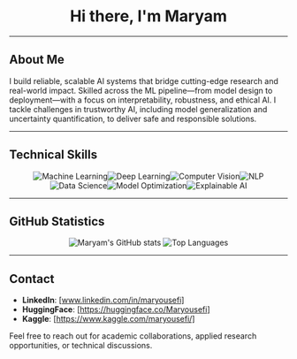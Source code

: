 <h1 align="center">Hi there, I'm Maryam </h1>

---

## About Me


I build reliable, scalable AI systems that bridge cutting-edge research and real-world impact. Skilled across the ML pipeline—from model design to deployment—with a focus on interpretability, robustness, and ethical AI. I tackle challenges in trustworthy AI, including model generalization and uncertainty quantification, to deliver safe and responsible solutions.

---
## Technical Skills

<p align="center">
  <img src="https://img.shields.io/badge/Machine%20Learning-007acc?style=for-the-badge&logo=python&logoColor=white" alt="Machine Learning" />&#8203;
  <img src="https://img.shields.io/badge/Deep%20Learning-00bfff?style=for-the-badge&logo=tensorflow&logoColor=white" alt="Deep Learning" />&#8203;
  <img src="https://img.shields.io/badge/Computer%20Vision-008080?style=for-the-badge&logo=opencv&logoColor=white" alt="Computer Vision" />&#8203;
  <img src="https://img.shields.io/badge/Natural%20Language%20Processing-20b2aa?style=for-the-badge&logo=googlecloud&logoColor=white" alt="NLP" />&#8203;
  <img src="https://img.shields.io/badge/Data%20Science-1e90ff?style=for-the-badge&logo=pandas&logoColor=white" alt="Data Science" />&#8203;
  <img src="https://img.shields.io/badge/Model%20Optimization-00ced1?style=for-the-badge&logo=scikitlearn&logoColor=white" alt="Model Optimization" />&#8203;
  <img src="https://img.shields.io/badge/Explainable%20AI-5f9ea0?style=for-the-badge" alt="Explainable AI" />
</p>

---

## GitHub Statistics

<p align="center">
  <img src="https://github-readme-stats.vercel.app/api?username=Maryousefi&show_icons=true&theme=default" alt="Maryam's GitHub stats">
  <img src="https://github-readme-stats.vercel.app/api/top-langs/?username=Maryousefi&layout=compact&theme=default" alt="Top Languages">
</p>

---

## Contact

- **LinkedIn**: [www.linkedin.com/in/maryousefi]
- **HuggingFace**: [https://huggingface.co/Maryousefi]
- **Kaggle**: [https://www.kaggle.com/maryousefi/]

Feel free to reach out for academic collaborations, applied research opportunities, or technical discussions.
